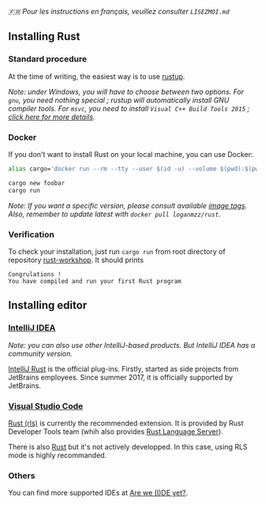 _🇫🇷 Pour les instructions en français, veuillez consulter `LISEZMOI.md`_

## Installing Rust

### Standard procedure

At the time of writing, the easiest way is to use [rustup](https://www.rustup.rs/).

_Note: under Windows, you will have to choose between two options. For `gnu`, you need nothing special ; rustup will automatically install GNU compiler tools. For `msvc`, you need to install `Visual C++ Build Tools 2015` ; [click here for more details](https://github.com/rust-lang-nursery/rustup.rs/#user-content-vs2015)._

### Docker

If you don't want to install Rust on your local machine, you can use Docker: 

```bash
alias cargo='docker run --rm --tty --user $(id -u) --volume $(pwd):$(pwd) --workdir $(pwd) -e "USER=$(id -un)" loganmzz/rust cargo test'

cargo new foobar
cargo run
```

_Note: If you want a specific version, please consult available [image tags](https://hub.docker.com/r/loganmzz/rust/tags/). Also, remember to update latest with `docker pull loganmzz/rust`._

### Verification

To check your installation, just run `cargo run` from root directory of  repository [rust-workshop](https://github.com/loganmzz/rust-workshop). It should prints

```text
Congrulations !
You have compiled and run your first Rust program
```

## Installing editor

### [IntelliJ IDEA](https://www.jetbrains.com/idea/)

_Note: you can also use other IntelliJ-based products. But IntelliJ IDEA has a community version._

[IntelliJ Rust](https://intellij-rust.github.io/) is the official plug-ins. Firstly, started as side projects from JetBrains employees. Since summer 2017, it is officially supported by JetBrains.

### [Visual Studio Code](https://code.visualstudio.com/)

[Rust (rls)](https://marketplace.visualstudio.com/items?itemName=rust-lang.rust) is currently the recommended extension. It is provided by Rust Developer Tools team (whih also provides [Rust Language Server](https://github.com/rust-lang-nursery/rls)).


There is also [Rust](https://marketplace.visualstudio.com/items?itemName=kalitaalexey.vscode-rust) but it's not actively developped. In this case, using RLS mode is highly recommanded.


### Others

You can find more supported IDEs at [Are we (I)DE yet?](https://areweideyet.com/).
